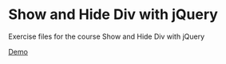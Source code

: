 # Show and Hide Div with jQuery

Exercise files for the course Show and Hide Div with jQuery

[Demo](http://jquery-show-hide-2.ssdtutorials.com/)

